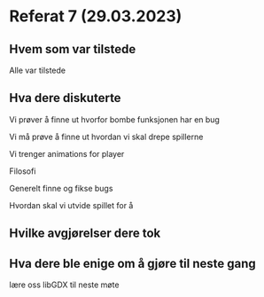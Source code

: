 <h1>Referat 7 (29.03.2023)</h1>
<h2>Hvem som var tilstede</h2>
    <p>Alle var tilstede</p>
<h2>Hva dere diskuterte</h2>
    <p>Vi prøver å finne ut hvorfor bombe funksjonen har en bug</p>
    <p>Vi må prøve å finne ut hvordan vi skal drepe spillerne</p>
    <p>Vi trenger animations for player</p>
    <p>Filosofi</p>
    <p>Generelt finne og fikse bugs</p>
    <p>Hvordan skal vi utvide spillet for å </p>
<h2>Hvilke avgjørelser dere tok</h2>
    <p></p>
<h2>Hva dere ble enige om å gjøre til neste gang</h2>
    <p>lære oss libGDX til neste møte </p>
